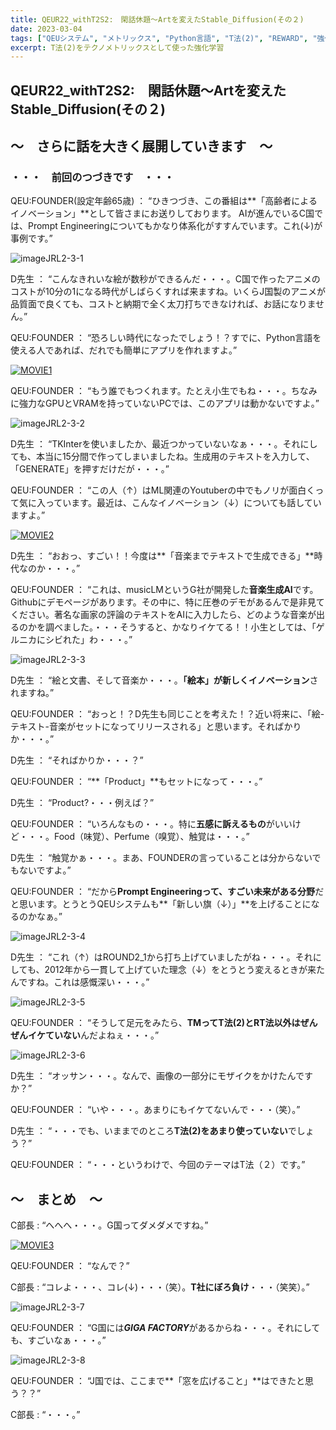 ```yaml
---
title: QEUR22_withT2S2:　閑話休題～Artを変えたStable_Diffusion(その２)
date: 2023-03-04
tags: ["QEUシステム", "メトリックス", "Python言語", "T法(2)", "REWARD", "強化学習"]
excerpt: T法(2)をテクノメトリックスとして使った強化学習
---
```


## QEUR22_withT2S2:　閑話休題～Artを変えたStable_Diffusion(その２)

## ～　さらに話を大きく展開していきます　～

### ・・・　前回のつづきです　・・・

QEU:FOUNDER(設定年齢65歳)  ： “ひきつづき、この番組は**「高齢者によるイノベーション」**として皆さまにお送りしております。 AIが進んでいるC国では、Prompt Engineeringについてもかなり体系化がすすんでいます。これ(↓)が事例です。”

![imageJRL2-3-1](/2023-03-04-QEUR22_withT2S2/imageJRL2-3-1.jpg)

D先生 ： “こんなきれいな絵が数秒ができるんだ・・・。C国で作ったアニメのコストが10分の1になる時代がしばらくすれば来ますね。いくらJ国製のアニメが品質面で良くても、コストと納期で全く太刀打ちできなければ、お話になりません。”

QEU:FOUNDER ： “恐ろしい時代になったでしょう！？すでに、Python言語を使える人であれば、だれでも簡単にアプリを作れますよ。”

[![MOVIE1](http://img.youtube.com/vi/7xc0Fs3fpCg/0.jpg)](http://www.youtube.com/watch?v=7xc0Fs3fpCg "I tried to build a ML Text to Image App with Stable Diffusion in 15 Minutes")

QEU:FOUNDER ： “もう誰でもつくれます。たとえ小生でもね・・・。ちなみに強力なGPUとVRAMを持っていないPCでは、このアプリは動かないですよ。”

![imageJRL2-3-2](/2023-03-04-QEUR22_withT2S2/imageJRL2-3-2.jpg)

D先生 ： “TKInterを使いましたか、最近つかっていないなぁ・・・。それにしても、本当に15分間で作ってしまいましたね。生成用のテキストを入力して、「GENERATE」を押すだけだが・・・。”

QEU:FOUNDER ： “この人（↑）はML関連のYoutuberの中でもノリが面白くって気に入っています。最近は、こんなイノベーション（↓）についても話していますよ。”

[![MOVIE2](http://img.youtube.com/vi/F4WEGvFAwv8/0.jpg)](http://www.youtube.com/watch?v=F4WEGvFAwv8 "MusicLM is a GAMECHANGER for ML Text to Music Generation")

D先生 ： “おおっ、すごい！！今度は**「音楽までテキストで生成できる」**時代なのか・・・。”

QEU:FOUNDER ： “これは、musicLMというG社が開発した**音楽生成AI**です。Githubにデモページがあります。その中に、特に圧巻のデモがあるんで是非見てください。著名な画家の評論のテキストをAIに入力したら、どのような音楽が出るのかを調べました。・・・そうすると、かなりイケてる！！小生としては、「ゲルニカにシビれた」わ・・・。”

![imageJRL2-3-3](/2023-03-04-QEUR22_withT2S2/imageJRL2-3-3.jpg)

D先生  ： “絵と文書、そして音楽か・・・。**「絵本」が新しくイノベーション**されますね。”

QEU:FOUNDER ： “おっと！？D先生も同じことを考えた！？近い将来に、「絵-テキスト-音楽がセットになってリリースされる」と思います。そればかりか・・・。”

D先生  ： “そればかりか・・・？”

QEU:FOUNDER ： “**「Product」**もセットになって・・・。”

D先生  ： “Product?・・・例えば？”

QEU:FOUNDER ： “いろんなもの・・・。特に**五感に訴えるもの**がいいけど・・・。Food（味覚）、Perfume（嗅覚）、触覚は・・・。”

D先生  ： “触覚かぁ・・・。まあ、FOUNDERの言っていることは分からないでもないですよ。”

QEU:FOUNDER ： “だから**Prompt Engineeringって、すごい未来がある分野**だと思います。とうとうQEUシステムも**「新しい旗（↓）」**を上げることになるのかなぁ。”

![imageJRL2-3-4](/2023-03-04-QEUR22_withT2S2/imageJRL2-3-4.jpg)

D先生 ： “これ（↑）はROUND2_1から打ち上げていましたがね・・・。それにしても、2012年から一貫して上げていた理念（↓）をとうとう変えるときが来たんですね。これは感慨深い・・・。”

![imageJRL2-3-5](/2023-03-04-QEUR22_withT2S2/imageJRL2-3-5.jpg)

QEU:FOUNDER ： “そうして足元をみたら、**TMってT法(2)とRT法以外はぜんぜんイケていない**んだよねぇ・・・。”

![imageJRL2-3-6](/2023-03-04-QEUR22_withT2S2/imageJRL2-3-6.jpg)

D先生 ： “オッサン・・・。なんで、画像の一部分にモザイクをかけたんですか？”

QEU:FOUNDER ： “いや・・・。あまりにもイケてないんで・・・（笑）。”

D先生 ： “・・・でも、いままでのところ**T法(2)をあまり使っていない**でしょう？”

QEU:FOUNDER ： “・・・というわけで、今回のテーマはT法（２）です。”


## ～　まとめ　～

C部長 : “へへへ・・・。G国ってダメダメですね。”

[![MOVIE3](http://img.youtube.com/vi/2Wb3BkCUWnE/0.jpg)](http://www.youtube.com/watch?v=2Wb3BkCUWnE "(中字) 今年1月電動車銷路有否重大改變？比亞迪大跌30-40%？中國電動車商威馬、恆馳因不敵內地車市而面臨倒閉？究竟今年電動車市場是否「見真章」出現")

QEU:FOUNDER ： “なんで？”

C部長 : “コレよ・・・、コレ(↓)・・・（笑）。**T社にぼろ負け**・・・（笑笑）。”

![imageJRL2-3-7](/2023-03-04-QEUR22_withT2S2/imageJRL2-3-7.jpg)

QEU:FOUNDER ： “G国には***GIGA FACTORY***があるからね・・・。それにしても、すごいなぁ・・・。”

![imageJRL2-3-8](/2023-03-04-QEUR22_withT2S2/imageJRL2-3-8.jpg)

QEU:FOUNDER ： “J国では、ここまで**「窓を広げること」**はできたと思う？？”

C部長 : “・・・。”

